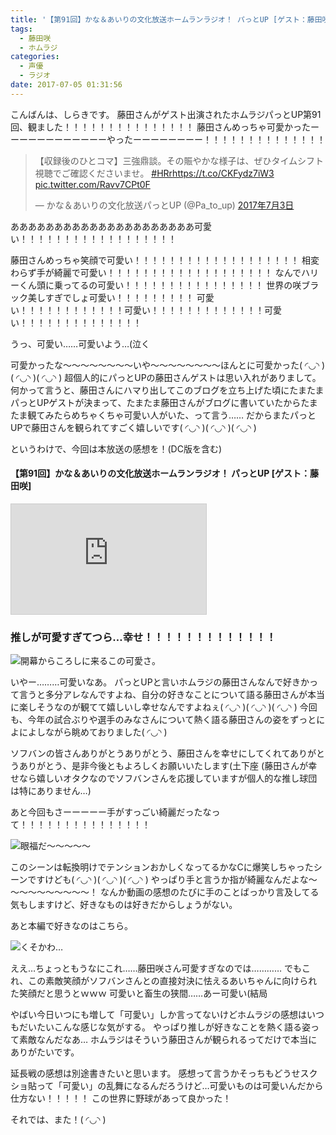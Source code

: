 ```yaml
---
title: '【第91回】かな＆あいりの文化放送ホームランラジオ！ パっとUP [ゲスト：藤田咲さん]'
tags:
  - 藤田咲
  - ホムラジ
categories:
  - 声優
  - ラジオ
date: 2017-07-05 01:31:56
---
```


こんばんは、しらきです。
藤田さんがゲスト出演されたホムラジパっとUP第91回、観ました！！！！！！！！！！！！！！！
藤田さんめっちゃ可愛かったーーーーーーーーーーーーやったーーーーーーーー！！！！！！！！！！！！！！
<!-- more -->
<blockquote class="twitter-tweet" data-lang="ja"><p lang="ja" dir="ltr">【収録後のひとコマ】三強鼎談。その賑やかな様子は、ぜひタイムシフト視聴でご確認くださいませ。 <a href="https://twitter.com/hashtag/HRr?src=hash">#HRr</a><a href="https://t.co/CKFydz7iW3">https://t.co/CKFydz7iW3</a> <a href="https://t.co/Ravv7CPt0F">pic.twitter.com/Ravv7CPt0F</a></p>&mdash; かな＆あいりの文化放送パっとUP (@Pa_to_up) <a href="https://twitter.com/Pa_to_up/status/881997297160077312">2017年7月3日</a></blockquote>
<script async src="//platform.twitter.com/widgets.js" charset="utf-8"></script>

あああああああああああああああああああああ可愛い！！！！！！！！！！！！！！！！！！

藤田さんめっちゃ笑顔で可愛い！！！！！！！！！！！！！！！！！！！
相変わらず手が綺麗で可愛い！！！！！！！！！！！！！！！！！！！
なんでハリーくん頭に乗ってるの可愛い！！！！！！！！！！！！！！！！
世界の咲ブラック美しすぎでしょ可愛い！！！！！！！！！
可愛い！！！！！！！！！！！！可愛い！！！！！！！！！！！！！可愛い！！！！！！！！！！！！！！

うっ、可愛い……可愛いよう…(泣く

可愛かったな～～～～～～～～いや～～～～～～～～ほんとに可愛かった( ◜◡◝ )( ◜◡◝ )( ◜◡◝ )
超個人的にパっとUPの藤田さんゲストは思い入れがありまして。
何かって言うと、藤田さんにハマり出してこのブログを立ち上げた頃にたまたまパっとUPゲストが決まって、たまたま藤田さんがブログに書いていたからたまたま観てみたらめちゃくちゃ可愛い人がいた、って言う……
だからまたパっとUPで藤田さんを観られてすごく嬉しいです( ◜◡◝ )( ◜◡◝ )( ◜◡◝ )

というわけで、今回は本放送の感想を！(DC版を含む)

#### 【第91回】かな＆あいりの文化放送ホームランラジオ！ パっとUP [ゲスト：藤田咲]

<iframe width="312" height="176" src="http://ext.nicovideo.jp/thumb/1499085456" scrolling="no" style="border:solid 1px #CCC;" frameborder="0"><a href="http://www.nicovideo.jp/watch/1499085456">【ニコニコ動画】【第91回】かな＆あいりの文化放送ホームランラジオ！ パっとUP [ゲスト：藤田咲]</a></iframe>

### 推しが可愛すぎてつら…幸せ！！！！！！！！！！！！！

![開幕からころしに来るこの可愛さ。](/sblog/img/20170703_pattoup-01.jpg)

いやー………可愛いなあ。
パっとUPと言いホムラジの藤田さんなんで好きかって言うと多分アレなんですよね、自分の好きなことについて語る藤田さんが本当に楽しそうなのが観てて嬉しいし幸せなんですよねぇ( ◜◡◝ )( ◜◡◝ )( ◜◡◝ )
今回も、今年の試合ぶりや選手のみなさんについて熱く語る藤田さんの姿をずっとによによしながら眺めておりました( ◜◡◝ )

ソフバンの皆さんありがとうありがとう、藤田さんを幸せにしてくれてありがとうありがとう、是非今後ともよろしくお願いいたします(土下座
(藤田さんが幸せなら嬉しいオタクなのでソフバンさんを応援していますが個人的な推し球団は特にありません…)

あと今回もさーーーーー手がすっごい綺麗だったなって！！！！！！！！！！！！！！！

![眼福だ～～～～～](/sblog/img/20170703_pattoup-02.jpg)

このシーンは転換明けでテンションおかしくなってるかなCに爆笑しちゃったシーンですけども( ◜◡◝ )( ◜◡◝ )( ◜◡◝ )
やっぱり手と言うか指が綺麗なんだよな～～～～～～～～～～！
なんか動画の感想のたびに手のことばっかり言及してる気もしますけど、好きなものは好きだからしょうがない。

あと本編で好きなのはこちら。

![くそかわ…](/sblog/img/20170703_pattoup-03.jpg)

ええ…ちょっともうなにこれ……藤田咲さん可愛すぎなのでは…………
でもこれ、この素敵笑顔がソフバンさんとの直接対決に怯えるあいちゃんに向けられた笑顔だと思うとｗｗｗ
可愛いと畜生の狭間……あー可愛い(結局

やばい今日いつにも増して「可愛い」しか言ってないけどホムラジの感想はいつもだいたいこんな感じな気がする。
やっぱり推しが好きなことを熱く語る姿って素敵なんだなあ…
ホムラジはそういう藤田さんが観られるってだけで本当にありがたいです。

延長戦の感想は別途書きたいと思います。
感想って言うかそっちもどうせスクショ貼って「可愛い」の乱舞になるんだろうけど…可愛いものは可愛いんだから仕方ない！！！！！
この世界に野球があって良かった！

それでは、また！( ◜◡◝ )

